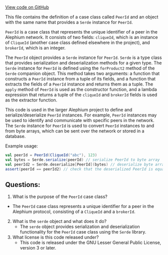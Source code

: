 [View code on GitHub](https://github.com/alephium/alephium/protocol/src/main/scala/org/alephium/protocol/model/PeerId.scala)

This file contains the definition of a case class called `PeerId` and an object with the same name that provides a `Serde` instance for `PeerId`. 

`PeerId` is a case class that represents the unique identifier of a peer in the Alephium network. It consists of two fields: `cliqueId`, which is an instance of `CliqueId` (another case class defined elsewhere in the project), and `brokerId`, which is an integer. 

The `PeerId` object provides a `Serde` instance for `PeerId`. `Serde` is a type class that provides serialization and deserialization methods for a given type. The `Serde` instance for `PeerId` is defined using the `forProduct2` method of the `Serde` companion object. This method takes two arguments: a function that constructs a `PeerId` instance from a tuple of its fields, and a function that extracts the fields of a `PeerId` instance and returns them as a tuple. The `apply` method of `PeerId` is used as the constructor function, and a lambda expression that returns a tuple of the `cliqueId` and `brokerId` fields is used as the extractor function. 

This code is used in the larger Alephium project to define and serialize/deserialize `PeerId` instances. For example, `PeerId` instances may be used to identify and communicate with specific peers in the network. The `Serde` instance for `PeerId` is used to convert `PeerId` instances to and from byte arrays, which can be sent over the network or stored in a database. 

Example usage:

```scala
val peerId = PeerId(CliqueId("abc"), 123)
val bytes = Serde.serialize(peerId) // serialize PeerId to byte array
val peerId2 = Serde.deserialize[PeerId](bytes) // deserialize byte array to PeerId
assert(peerId == peerId2) // check that the deserialized PeerId is equal to the original
```
## Questions: 
 1. What is the purpose of the `PeerId` case class?
   - The `PeerId` case class represents a unique identifier for a peer in the Alephium protocol, consisting of a `CliqueId` and a `brokerId`.
2. What is the `serde` object and what does it do?
   - The `serde` object provides serialization and deserialization functionality for the `PeerId` case class using the `Serde` library.
3. What license is this code released under?
   - This code is released under the GNU Lesser General Public License, version 3 or later.